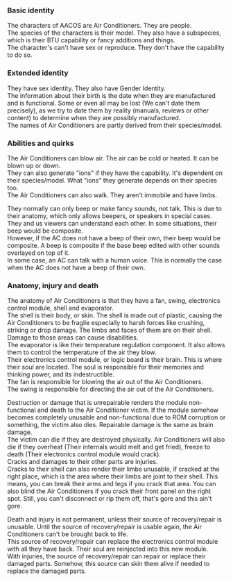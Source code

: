 ### Basic identity
The characters of AACOS are Air Conditioners. They are people.  
The species of the characters is their model. They also have a subspecies, which is their BTU capability or fancy additions and things.  
The character's can't have sex or reproduce. They don't have the capability to do so.  

### Extended identity
They have sex identity. They also have Gender Identity.  
The information about their birth is the date when they are manufactured and is functional. Some or even all may be lost (We can't date them precisely), as we try to date them by reality (manuals, reviews or other content) to determine when they are possibly manufactured.  
The names of Air Conditioners are partly derived from their species/model.

### Abilities and quirks

The Air Conditioners can blow air. The air can be cold or heated. It can be blown up or down.  
They can also generate "ions" if they have the capability. It's dependent on their species/model. What "ions" they generate depends on their species too.  
The Air Conditioners can also walk. They aren't immobile and have limbs.  

They normally can only beep or make fancy sounds, not talk. This is due to their anatomy, which only allows beepers, or speakers in special cases. They and us viewers can understand each other. In some situations, their beep would be composite.  
However, if the AC does not have a beep of their own, their beep would be composite.
A beep is composite if the base beep edited with other sounds overlayed on top of it.  
In some case, an AC can talk with a human voice. This is normally the case when the AC does not have a beep of their own.

### Anatomy, injury and death
The anatomy of Air Conditioners is that they have a fan, swing, electronics control module, shell and evaporator.  
The shell is their body, or skin. The shell is made out of plastic, causing the Air Conditioners to be fragile especially to harsh forces like crushing, striking or drop damage. The limbs and faces of them are on their shell. Damage to those areas can cause disabilities.  
The evaporator is like their temperature regulation component. It also allows them to control the temperature of the air they blow.  
Their electronics control module, or logic board is their brain. This is where their soul are located. The soul is responsible for their memories and thinking power, and its indestructible.  
The fan is responsible for blowing the air out of the Air Conditioners.  
The swing is responsible for directing the air out of the Air Conditioners.  

Destruction or damage that is unrepairable renders the module non-functional and death to the Air Conditioner victim. If the module somehow becomes completely unusable and non-functional due to ROM corruption or something, the victim also dies. Repairable damage is the same as brain damage.  
The victim can die if they are destroyed physically. Air Conditioners will also die if they overheat (Their internals would melt and get fried), freeze to death (Their electronics control module would crack).  
Cracks and damages to their other parts are injuries.  
Cracks to their shell can also render their limbs unusable, if cracked at the right place, which is the area where their limbs are joint to their shell. This means, you can break their arms and legs if you crack that area. You can also blind the Air Conditioners if you crack their front panel on the right spot. Still, you can't disconnect or rip them off, that's gore and this ain't gore.


Death and injury is not permanent, unless their source of recovery/repair is unusable. Until the source of recovery/repair is usable again, the Air Conditioners can't be brought back to life.  
This source of recovery/repair can replace the electronics control module with all they have back. Their soul are reinjected into this new module.  
With injuries, the source of recovery/repair can repair or replace their damaged parts. Somehow, this source can skin them alive if needed to replace the damaged parts.